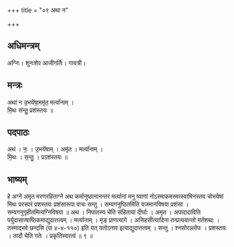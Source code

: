 +++
title = "०९ अथा न"

+++
## अधिमन्त्रम्
अग्निः। शुनःशेप आजीगर्तिः। गायत्री।

## मन्त्रः
अथा॑ न उ॒भये॑षा॒ममृ॑त॒ मर्त्या॑नाम् ।  
मि॒थः स॑न्तु॒ प्रश॑स्तयः ॥

## पदपाठः
अथ॑ । नः॒ । उ॒भये॑षाम् । अमृ॑त । मर्त्या॑नाम् ।  
मि॒थः । स॒न्तु॒ । प्रऽश॑स्तयः ॥

## भाष्यम्
हे अग्ने अमृत मरणरहिताग्ने अथ कर्मानुष्ठानानन्तरं मर्त्यानां मनु ष्याणां नोऽस्माकमस्मत्स्वामिनस्तव चोभयेषां मिथः परस्परं प्रशस्तयः प्रशंसारूपा वाचः सन्तु । सम्यगनुष्ठितमिति यजमानविषया प्रशंसा । सम्यगनुगृहीतमित्यग्निविषया ॥ अथ । निपातस्य चेति संहितायां दीर्घाः । अमृत । अपादादाविति पर्युदासात्षाष्ठिकमाद्युदात्तत्वम् । मर्त्यानाम् । मृङ् प्राणत्यागे । असिहसीत्यादिना तन्प्रत्ययान्तो मर्तशब्दः । तस्माद्भवे छन्दसि (पा ४-४-११०) इति यत् यतोऽनाव इत्याद्युदात्तत्वम् । सन्तु । श्नसोरल्लोपः । प्रशस्तयः । तादौ चेति गतेः । प्रकृतिस्वरत्वं ॥ ९ ॥